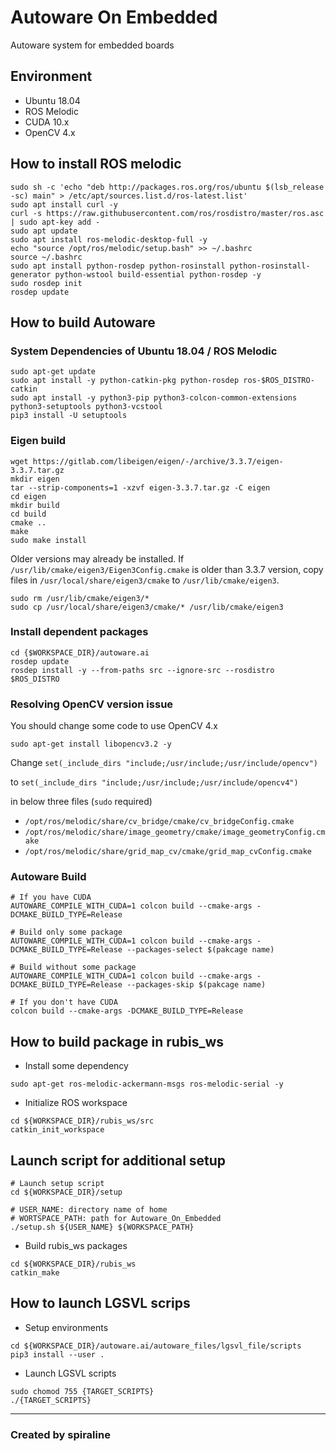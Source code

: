 # Autoware On Embedded
Autoware system for embedded boards

## Environment

- Ubuntu 18.04
- ROS Melodic
- CUDA 10.x
- OpenCV 4.x

## How to install ROS melodic
```
sudo sh -c 'echo "deb http://packages.ros.org/ros/ubuntu $(lsb_release -sc) main" > /etc/apt/sources.list.d/ros-latest.list'
sudo apt install curl -y
curl -s https://raw.githubusercontent.com/ros/rosdistro/master/ros.asc | sudo apt-key add -
sudo apt update
sudo apt install ros-melodic-desktop-full -y
echo "source /opt/ros/melodic/setup.bash" >> ~/.bashrc
source ~/.bashrc
sudo apt install python-rosdep python-rosinstall python-rosinstall-generator python-wstool build-essential python-rosdep -y
sudo rosdep init
rosdep update
```

## How to build Autoware
### System Dependencies of Ubuntu 18.04 / ROS Melodic
```
sudo apt-get update
sudo apt install -y python-catkin-pkg python-rosdep ros-$ROS_DISTRO-catkin
sudo apt install -y python3-pip python3-colcon-common-extensions python3-setuptools python3-vcstool
pip3 install -U setuptools
```

### Eigen build
```
wget https://gitlab.com/libeigen/eigen/-/archive/3.3.7/eigen-3.3.7.tar.gz
mkdir eigen
tar --strip-components=1 -xzvf eigen-3.3.7.tar.gz -C eigen
cd eigen
mkdir build
cd build
cmake ..
make
sudo make install
```

Older versions may already be installed. If `/usr/lib/cmake/eigen3/Eigen3Config.cmake` is older than 3.3.7 version, copy files in `/usr/local/share/eigen3/cmake` to `/usr/lib/cmake/eigen3`.
```
sudo rm /usr/lib/cmake/eigen3/*
sudo cp /usr/local/share/eigen3/cmake/* /usr/lib/cmake/eigen3
```

### Install dependent packages
```
cd {$WORKSPACE_DIR}/autoware.ai
rosdep update
rosdep install -y --from-paths src --ignore-src --rosdistro $ROS_DISTRO
```

### Resolving OpenCV version issue
You should change some code to use OpenCV 4.x

```
sudo apt-get install libopencv3.2 -y
```

Change `set(_include_dirs "include;/usr/include;/usr/include/opencv")`

to `set(_include_dirs "include;/usr/include;/usr/include/opencv4")`

in below three files (`sudo` required)
  - `/opt/ros/melodic/share/cv_bridge/cmake/cv_bridgeConfig.cmake`
  - `/opt/ros/melodic/share/image_geometry/cmake/image_geometryConfig.cmake`
  - `/opt/ros/melodic/share/grid_map_cv/cmake/grid_map_cvConfig.cmake`

### Autoware Build
```
# If you have CUDA
AUTOWARE_COMPILE_WITH_CUDA=1 colcon build --cmake-args -DCMAKE_BUILD_TYPE=Release

# Build only some package
AUTOWARE_COMPILE_WITH_CUDA=1 colcon build --cmake-args -DCMAKE_BUILD_TYPE=Release --packages-select $(pakcage name)

# Build without some package
AUTOWARE_COMPILE_WITH_CUDA=1 colcon build --cmake-args -DCMAKE_BUILD_TYPE=Release --packages-skip $(pakcage name)

# If you don't have CUDA
colcon build --cmake-args -DCMAKE_BUILD_TYPE=Release
```

<!-- Since Autoware recommend to use directory name 'autoware.ai', you should make soft link with autoware.ai to this repository
```
cd
ln -s ${WORKSPACE_DIR}/RUBIS-SelfDriving ~/autoware.ai
```

And it is recommned to add below sourcing command in your `~/.bashrc` file.
```
source ~/autoware.ai/install/setup.bash
``` -->

## How to build package in rubis_ws
* Install some dependency
```
sudo apt-get ros-melodic-ackermann-msgs ros-melodic-serial -y
```


* Initialize ROS workspace
```
cd ${WORKSPACE_DIR}/rubis_ws/src
catkin_init_workspace
```

## Launch script for additional setup
```
# Launch setup script
cd ${WORKSPACE_DIR}/setup

# USER_NAME: directory name of home
# WORTSPACE_PATH: path for Autoware_On_Embedded
./setup.sh ${USER_NAME} ${WORKSPACE_PATH}
```

<!-- ## Create symoblic links
```
ln -s ${WORKSPACE_DIR}/autoware.ai ~/autoware.ai
ln -s ${WORKSPACE_DIR}/rubis_ws ~/rubis_ws
``` -->

* Build rubis_ws packages
```
cd ${WORKSPACE_DIR}/rubis_ws
catkin_make
```

## How to launch LGSVL scrips
* Setup environments
```
cd ${WORKSPACE_DIR}/autoware.ai/autoware_files/lgsvl_file/scripts
pip3 install --user .
```

* Launch LGSVL scripts
```
sudo chomod 755 {TARGET_SCRIPTS}
./{TARGET_SCRIPTS}
```

---
### Created by spiraline
